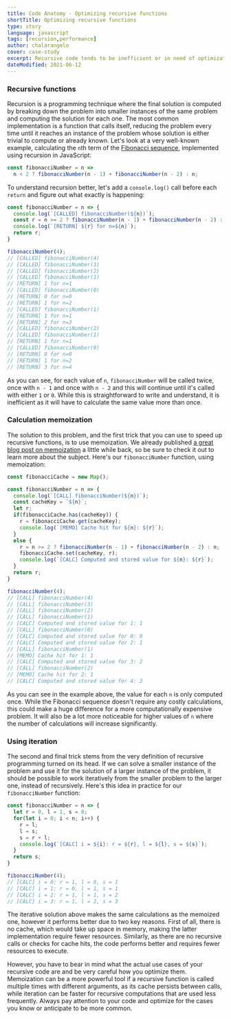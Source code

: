 ```yaml
---
title: Code Anatomy - Optimizing recursive functions
shortTitle: Optimizing recursive functions
type: story
language: javascript
tags: [recursion,performance]
author: chalarangelo
cover: case-study
excerpt: Recursive code tends to be inefficient or in need of optimization. Learn a couple of tricks we use to speed up our recursive functions.
dateModified: 2021-06-12
---
```


### Recursive functions

Recursion is a programming technique where the final solution is computed by breaking down the problem into smaller instances of the same problem and computing the solution for each one. The most common implementation is a function that calls itself, reducing the problem every time until it reaches an instance of the problem whose solution is either trivial to compute or already known. Let's look at a very well-known example, calculating the `n`th term of the [Fibonacci sequence](https://en.wikipedia.org/wiki/Fibonacci_number), implemented using recursion in JavaScript:

```js
const fibonacciNumber = n =>
  n < 2 ? fibonacciNumber(n - 1) + fibonacciNumber(n - 2) : n;
```

To understand recursion better, let's add a `console.log()` call before each `return` and figure out what exactly is happening:

```js
const fibonacciNumber = n => {
  console.log(`[CALLED] fibonacciNumber(${n})`);
  const r = n >= 2 ? fibonacciNumber(n - 1) + fibonacciNumber(n - 2) : n;
  console.log(`[RETURN] ${r} for n=${n}`);
  return r;
}

fibonacciNumber(4);
// [CALLED] fibonacciNumber(4)
// [CALLED] fibonacciNumber(3)
// [CALLED] fibonacciNumber(2)
// [CALLED] fibonacciNumber(1)
// [RETURN] 1 for n=1
// [CALLED] fibonacciNumber(0)
// [RETURN] 0 for n=0
// [RETURN] 1 for n=2
// [CALLED] fibonacciNumber(1)
// [RETURN] 1 for n=1
// [RETURN] 2 for n=3
// [CALLED] fibonacciNumber(2)
// [CALLED] fibonacciNumber(1)
// [RETURN] 1 for n=1
// [CALLED] fibonacciNumber(0)
// [RETURN] 0 for n=0
// [RETURN] 1 for n=2
// [RETURN] 3 for n=4
```

As you can see, for each value of `n`, `fibonacciNumber` will be called twice, once with `n - 1` and once with `n - 2` and this will continue until it's called with either `1` or `0`. While this is straightforward to write and understand, it is inefficient as it will have to calculate the same value more than once.

### Calculation memoization

The solution to this problem, and the first trick that you can use to speed up recursive functions, is to use memoization. We already published [a great blog post on memoization](/js/s/memoization/) a little while back, so be sure to check it out to learn more about the subject. Here's our `fibonacciNumber` function, using memoization:

```js
const fibonacciCache = new Map();

const fibonacciNumber = n => {
  console.log(`[CALL] fibonacciNumber(${n})`);
  const cacheKey = `${n}`;
  let r;
  if(fibonacciCache.has(cacheKey)) {
    r = fibonacciCache.get(cacheKey);
    console.log(`[MEMO] Cache hit for ${n}: ${r}`);
  }
  else {
    r = n >= 2 ? fibonacciNumber(n - 1) + fibonacciNumber(n - 2) : n;
    fibonacciCache.set(cacheKey, r);
    console.log(`[CALC] Computed and stored value for ${n}: ${r}`);
  }
  return r;
}

fibonacciNumber(4);
// [CALL] fibonacciNumber(4)
// [CALL] fibonacciNumber(3)
// [CALL] fibonacciNumber(2)
// [CALL] fibonacciNumber(1)
// [CALC] Computed and stored value for 1: 1
// [CALL] fibonacciNumber(0)
// [CALC] Computed and stored value for 0: 0
// [CALC] Computed and stored value for 2: 1
// [CALL] fibonacciNumber(1)
// [MEMO] Cache hit for 1: 1
// [CALC] Computed and stored value for 3: 2
// [CALL] fibonacciNumber(2)
// [MEMO] Cache hit for 2: 1
// [CALC] Computed and stored value for 4: 3
```

As you can see in the example above, the value for each `n` is only computed once. While the Fibonacci sequence doesn't require any costly calculations, this could make a huge difference for a more computationally expensive problem. It will also be a lot more noticeable for higher values of `n` where the number of calculations will increase significantly.

### Using iteration

The second and final trick stems from the very definition of recursive programming turned on its head. If we can solve a smaller instance of the problem and use it for the solution of a larger instance of the problem, it should be possible to work iteratively from the smaller problem to the larger one, instead of recursively. Here's this idea in practice for our `fibonacciNumber` function:

```js
const fibonacciNumber = n => {
  let r = 0, l = 1, s = 0;
  for(let i = 0; i < n; i++) {
    r = l;
    l = s;
    s = r + l;
    console.log(`[CALC] i = ${i}: r = ${r}, l = ${l}, s = ${s}`);
  }
  return s;
}

fibonacciNumber(4);
// [CALC] i = 0: r = 1, l = 0, s = 1
// [CALC] i = 1: r = 0, l = 1, s = 1
// [CALC] i = 2: r = 1, l = 1, s = 2
// [CALC] i = 3: r = 1, l = 2, s = 3
```

The iterative solution above makes the same calculations as the memoized one, however it performs better due to two key reasons. First of all, there is no cache, which would take up space in memory, making the latter implementation require fewer resources. Similarly, as there are no recursive calls or checks for cache hits, the code performs better and requires fewer resources to execute.

However, you have to bear in mind what the actual use cases of your recursive code are and be very careful how you optimize them. Memoization can be a more powerful tool if a recursive function is called multiple times with different arguments, as its cache persists between calls, while iteration can be faster for recursive computations that are used less frequently. Always pay attention to your code and optimize for the cases you know or anticipate to be more common.
